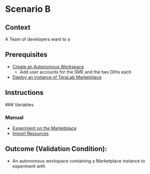 # Scenario B

## Context 

A Team of developers want to a 

## Prerequisites

* [Create an Autonomous Workspace]()
  * Add user accounts for the SME and the two DIHs each
* [Deploy an instance of TeraLab Marketplace]()

## Instructions

### Variables

### Manual

* [Experiment on the Marketplace]()
* [Import Resources]()

## Outcome (Validation Condition):

* An autonomous workspace containing a Marketplace instance to experiment with

<!-- 
## Context 

In the context of the EUHubs4Data project, an SME to experiment on the marketplace. Another DIH will provide datasets, a third DIH will provide algorithm. The SME will need an autonomous workspace and eventually, more algorithm for his needs.

Everything whether algorithms, data or marketplace will all be running / available in the client’s autonomous workspace. 

## Prerequisites

* [Create an Autonomous Workspace]()
  * Add user accounts for the SME and the two DIHs each
* [Deploy an instance of TeraLab Marketplace]()

## Instructions

### Variables

### Manual

* [Experiment on the Marketplace]()
* [Import Resources]()

## Outcome (Validation Condition):

* An autonomous workspace containing a Marketplace instance to experiment with 
-->

